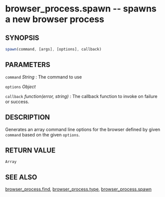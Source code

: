 # browser_process.spawn -- spawns a new browser process

## SYNOPSIS

```js
spawn(command, [args], [options], callback)
```

## PARAMETERS

`command` *String*
:   The command to use

`options` *Object*

`callback` *function(error, string)*
:   The callback function to invoke on failure or success.

## DESCRIPTION

Generates an array command line options for the browser defined by given `command` based on the given `options`.

## RETURN VALUE

`Array`

## SEE ALSO

[browser_process.find](browser_process.find.md),
[browser_process.type](browser_process.type.md),
[browser_process.spawn](browser_process.spawn.md)
